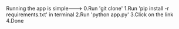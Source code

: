 Running the app is simple--->
0.Run 'git clone'
1.Run 'pip install -r requirements.txt' in terminal
2.Run 'python app.py'
3.Click on the link
4.Done
